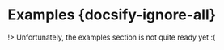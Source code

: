 # Examples {docsify-ignore-all}

!> Unfortunately, the examples section is not quite ready yet :(

<!--

All examples with descriptions are located in the [examples directory](https://github.com/lundegaard/redux-syringe/tree/master/examples) of the Redux Syringe repository.

## Simple Examples

- [Actions with Node.js](/)
- [Reducers with Node.js](/)
- [Middleware with Node.js](/)
- [Epics with Node.js](/)

## React Examples

- [Middleware with React]()
- [Reducers with React]()
- [Epics with React]() (extends the reducers with React example)

## Advanced Integration Examples

- [Integration with React Union]()

-->
